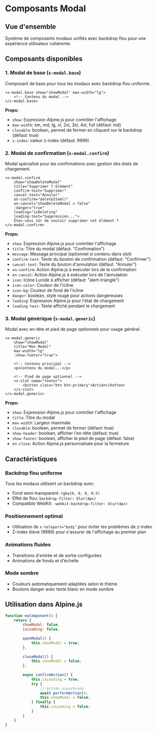 # Composants Modal

## Vue d'ensemble

Système de composants modaux unifiés avec backdrop flou pour une expérience utilisateur cohérente.

## Composants disponibles

### 1. Modal de base (`x-modal.base`)

Composant de base pour tous les modaux avec backdrop flou uniforme.

```blade
<x-modal.base show="showModal" max-width="lg">
    <!-- Contenu du modal -->
</x-modal.base>
```

**Props:**
- `show`: Expression Alpine.js pour contrôler l'affichage
- `max-width`: sm, md, lg, xl, 2xl, 3xl, 4xl, full (défaut: md)
- `closable`: boolean, permet de fermer en cliquant sur le backdrop (défaut: true)
- `z-index`: valeur z-index (défaut: 9999)

### 2. Modal de confirmation (`x-modal.confirm`)

Modal spécialisé pour les confirmations avec gestion des états de chargement.

```blade
<x-modal.confirm 
    show="showDeleteModal"
    title="Supprimer l'élément"
    confirm-text="Supprimer"
    cancel-text="Annuler"
    on-confirm="deleteItem()"
    on-cancel="showDeleteModal = false"
    :danger="true"
    loading="isDeleting"
    loading-text="Suppression...">
    Êtes-vous sûr de vouloir supprimer cet élément ?
</x-modal.confirm>
```

**Props:**
- `show`: Expression Alpine.js pour contrôler l'affichage
- `title`: Titre du modal (défaut: "Confirmation")
- `message`: Message principal (optionnel si contenu dans slot)
- `confirm-text`: Texte du bouton de confirmation (défaut: "Confirmer")
- `cancel-text`: Texte du bouton d'annulation (défaut: "Annuler")
- `on-confirm`: Action Alpine.js à exécuter lors de la confirmation
- `on-cancel`: Action Alpine.js à exécuter lors de l'annulation
- `icon`: Icône Lucide à afficher (défaut: "alert-triangle")
- `icon-color`: Couleur de l'icône
- `icon-bg`: Couleur de fond de l'icône
- `danger`: boolean, style rouge pour actions dangereuses
- `loading`: Expression Alpine.js pour l'état de chargement
- `loading-text`: Texte affiché pendant le chargement

### 3. Modal générique (`x-modal.generic`)

Modal avec en-tête et pied de page optionnels pour usage général.

```blade
<x-modal.generic 
    show="showModal"
    title="Mon Modal"
    max-width="lg"
    :show-footer="true">
    
    <!-- Contenu principal -->
    <p>Contenu du modal...</p>
    
    <!-- Pied de page optionnel -->
    <x-slot name="footer">
        <button class="btn btn-primary">Action</button>
    </x-slot>
</x-modal.generic>
```

**Props:**
- `show`: Expression Alpine.js pour contrôler l'affichage
- `title`: Titre du modal
- `max-width`: Largeur maximale
- `closable`: boolean, permet de fermer (défaut: true)
- `show-header`: boolean, afficher l'en-tête (défaut: true)
- `show-footer`: boolean, afficher le pied de page (défaut: false)
- `on-close`: Action Alpine.js personnalisée pour la fermeture

## Caractéristiques

### Backdrop flou uniforme
Tous les modaux utilisent un backdrop avec:
- Fond semi-transparent: `rgba(0, 0, 0, 0.5)`
- Effet de flou: `backdrop-filter: blur(4px)`
- Compatible WebKit: `-webkit-backdrop-filter: blur(4px)`

### Positionnement optimal
- Utilisation de `x-teleport="body"` pour éviter les problèmes de z-index
- Z-index élevé (9999) pour s'assurer de l'affichage au premier plan

### Animations fluides
- Transitions d'entrée et de sortie configurées
- Animations de fondu et d'échelle

### Mode sombre
- Couleurs automatiquement adaptées selon le thème
- Boutons danger avec texte blanc en mode sombre

## Utilisation dans Alpine.js

```javascript
function myComponent() {
    return {
        showModal: false,
        isLoading: false,
        
        openModal() {
            this.showModal = true;
        },
        
        closeModal() {
            this.showModal = false;
        },
        
        async confirmAction() {
            this.isLoading = true;
            try {
                // Action asynchrone
                await performAction();
                this.showModal = false;
            } finally {
                this.isLoading = false;
            }
        }
    }
}
```